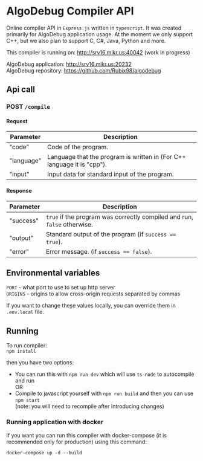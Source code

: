 # AlgoDebug Compiler API

Online compiler API in `Express.js` written in `typescript`. It was created primarily for AlgoDebug application usage. At the moment we only support C++, but we also plan to support C, C#, Java, Python and more.

This compiler is running on: http://srv16.mikr.us:40042 (work in progress)

AlgoDebug application: http://srv16.mikr.us:20232  
AlgoDebug repository: https://github.com/Rubix98/algodebug

## Api call

### POST `/compile`

#### Request

| Parameter  | Description                                                             |
| ---------- | ----------------------------------------------------------------------- |
| "code"     | Code of the program.                                                    |
| "language" | Language that the program is written in (For C++ language it is "cpp"). |
| "input"    | Input data for standard input of the program.                           |

#### Response

| Parameter | Description                                                              |
| --------- | ------------------------------------------------------------------------ |
| "success" | `true` if the program was correctly compiled and run, `false` otherwise. |
| "output"  | Standard output of the program (if `success == true`).                   |
| "error"   | Error message. (if `success == false`).                                  |

## Environmental variables

`PORT` - what port to use to set up http server  
`ORIGINS` - origins to allow cross-origin requests separated by commas

If you want to change these values locally, you can override them in `.env.local` file.

## Running

To run compiler:  
`npm install`

then you have two options:

-   You can run this with `npm run dev` which will use `ts-node` to autocompile and run  
    OR
-   Compile to javascript yourself with `npm run build` and then you can use `npm start`  
    (note: you will need to recompile after introducing changes)

### Running application with docker

If you want you can run this compiler with docker-compose (it is recommended only for production) using this command:

`docker-compose up -d --build`

